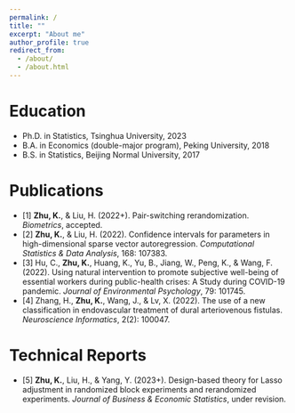 ```yaml
---
permalink: /
title: ""
excerpt: "About me"
author_profile: true
redirect_from: 
  - /about/
  - /about.html
---
```


Education
======
* Ph.D. in Statistics, Tsinghua University, 2023
* B.A. in Economics (double-major program), Peking University, 2018
* B.S. in Statistics, Beijing Normal University, 2017


Publications
======
* [1] **Zhu, K.**, & Liu, H. (2022+). Pair-switching rerandomization. *Biometrics*, accepted.
* [2] **Zhu, K.**, & Liu, H. (2022). Confidence intervals for parameters in high-dimensional sparse vector autoregression. *Computational Statistics & Data Analysis*, 168: 107383.
* [3] Hu, C., **Zhu, K.**, Huang, K., Yu, B., Jiang, W., Peng, K., & Wang, F. (2022). Using natural intervention to promote subjective well-being of essential workers during public-health crises: A Study during COVID-19 pandemic. *Journal of Environmental Psychology*, 79: 101745.
* [4] Zhang, H., **Zhu, K.**, Wang, J., & Lv, X. (2022). The use of a new classification in endovascular treatment of dural arteriovenous fistulas. *Neuroscience Informatics*, 2(2): 100047.


Technical Reports
======
* [5] **Zhu, K.**, Liu, H., & Yang, Y. (2023+). Design-based theory for Lasso adjustment in randomized block experiments and rerandomized experiments. *Journal of Business & Economic Statistics*, under revision.

